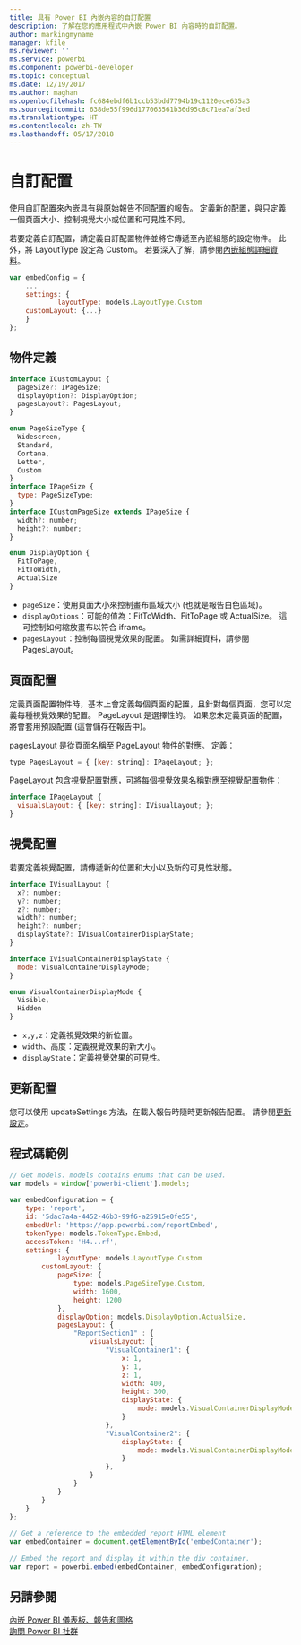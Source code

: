 ```yaml
---
title: 具有 Power BI 內嵌內容的自訂配置
description: 了解在您的應用程式中內嵌 Power BI 內容時的自訂配置。
author: markingmyname
manager: kfile
ms.reviewer: ''
ms.service: powerbi
ms.component: powerbi-developer
ms.topic: conceptual
ms.date: 12/19/2017
ms.author: maghan
ms.openlocfilehash: fc684ebdf6b1ccb53bdd7794b19c1120ece635a3
ms.sourcegitcommit: 638de55f996d177063561b36d95c8c71ea7af3ed
ms.translationtype: HT
ms.contentlocale: zh-TW
ms.lasthandoff: 05/17/2018
---
```

# <a name="custom-layouts"></a>自訂配置


使用自訂配置來內嵌具有與原始報告不同配置的報告。 定義新的配置，與只定義一個頁面大小、控制視覺大小或位置和可見性不同。

若要定義自訂配置，請定義自訂配置物件並將它傳遞至內嵌組態的設定物件。 此外，將 LayoutType 設定為 Custom。 若要深入了解，請參閱[內嵌組態詳細資料](https://github.com/Microsoft/PowerBI-JavaScript/wiki/Embed-Configuration-Details)。

```javascript
var embedConfig = {
    ...
    settings: {
            layoutType: models.LayoutType.Custom
    customLayout: {...}
    }
};
```

## <a name="object-definition"></a>物件定義

```javascript
interface ICustomLayout {
  pageSize?: IPageSize;
  displayOption?: DisplayOption;
  pagesLayout?: PagesLayout;
}

enum PageSizeType {
  Widescreen,
  Standard,
  Cortana,
  Letter,
  Custom
}
interface IPageSize {
  type: PageSizeType;
}
interface ICustomPageSize extends IPageSize {
  width?: number;
  height?: number;
}

enum DisplayOption {
  FitToPage,
  FitToWidth,
  ActualSize
}
```

- `pageSize`：使用頁面大小來控制畫布區域大小 (也就是報告白色區域)。
- `displayOptions`：可能的值為：FitToWidth、FitToPage 或 ActualSize。 這可控制如何縮放畫布以符合 iframe。
- `pagesLayout`：控制每個視覺效果的配置。 如需詳細資料，請參閱 PagesLayout。

## <a name="pages-layout"></a>頁面配置

定義頁面配置物件時，基本上會定義每個頁面的配置，且針對每個頁面，您可以定義每種視覺效果的配置。
PageLayout 是選擇性的。 如果您未定義頁面的配置，將會套用預設配置 (這會儲存在報告中)。

pagesLayout 是從頁面名稱至 PageLayout 物件的對應。 定義：

```javascript
type PagesLayout = { [key: string]: IPageLayout; };
```

PageLayout 包含視覺配置對應，可將每個視覺效果名稱對應至視覺配置物件：

```javascript
interface IPageLayout {
  visualsLayout: { [key: string]: IVisualLayout; };
}
```

## <a name="visual-layout"></a>視覺配置

若要定義視覺配置，請傳遞新的位置和大小以及新的可見性狀態。

```javascript
interface IVisualLayout {
  x?: number;
  y?: number;
  z?: number;
  width?: number;
  height?: number;
  displayState?: IVisualContainerDisplayState;
}

interface IVisualContainerDisplayState {
  mode: VisualContainerDisplayMode;
}

enum VisualContainerDisplayMode {
  Visible,
  Hidden
}
```

- `x,y,z`：定義視覺效果的新位置。
- `width`、高度：定義視覺效果的新大小。
- `displayState`：定義視覺效果的可見性。


## <a name="update-layout"></a>更新配置

您可以使用 updateSettings 方法，在載入報告時隨時更新報告配置。 請參閱[更新設定](https://github.com/Microsoft/PowerBI-JavaScript/wiki/Update-Settings)。

## <a name="code-example"></a>程式碼範例

```javascript
// Get models. models contains enums that can be used.
var models = window['powerbi-client'].models;
    
var embedConfiguration = {
    type: 'report',
    id: '5dac7a4a-4452-46b3-99f6-a25915e0fe55',
    embedUrl: 'https://app.powerbi.com/reportEmbed',
    tokenType: models.TokenType.Embed,
    accessToken: 'H4...rf',
    settings: {
            layoutType: models.LayoutType.Custom
        customLayout: {
            pageSize: {
                type: models.PageSizeType.Custom,
                width: 1600,
                height: 1200
            },
            displayOption: models.DisplayOption.ActualSize,
            pagesLayout: {
                "ReportSection1" : {
                    visualsLayout: {
                        "VisualContainer1": {
                            x: 1,
                            y: 1,
                            z: 1,
                            width: 400,
                            height: 300,
                            displayState: {
                                mode: models.VisualContainerDisplayMode.Visible
                            }
                        },
                        "VisualContainer2": {
                            displayState: {
                                mode: models.VisualContainerDisplayMode.Hidden
                            }
                        },
                    }
                }
            }
        }
    }
};
     
// Get a reference to the embedded report HTML element
var embedContainer = document.getElementById('embedContainer');
 
// Embed the report and display it within the div container.
var report = powerbi.embed(embedContainer, embedConfiguration);

```


## <a name="see-also"></a>另請參閱

[內嵌 Power BI 儀表板、報告和圖格](embedding-content.md)   
[詢問 Power BI 社群](https://community.powerbi.com/)

